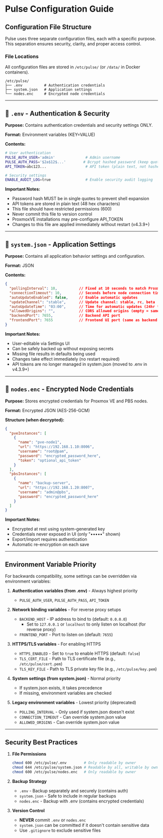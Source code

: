# Pulse Configuration Guide

## Configuration File Structure

Pulse uses three separate configuration files, each with a specific purpose. This separation ensures security, clarity, and proper access control.

### File Locations
All configuration files are stored in `/etc/pulse/` (or `/data/` in Docker containers).

```
/etc/pulse/
├── .env          # Authentication credentials
├── system.json   # Application settings
└── nodes.enc     # Encrypted node credentials
```

---

## 📁 `.env` - Authentication & Security

**Purpose:** Contains authentication credentials and security settings ONLY.

**Format:** Environment variables (KEY=VALUE)

**Contents:**
```bash
# User authentication
PULSE_AUTH_USER='admin'              # Admin username
PULSE_AUTH_PASS='$2a$12$...'        # Bcrypt hashed password (keep quotes!)
API_TOKEN=abc123...                  # API token (plain text, not hashed)

# Security settings
ENABLE_AUDIT_LOG=true                # Enable security audit logging
```

**Important Notes:**
- Password hash MUST be in single quotes to prevent shell expansion
- API tokens are stored in plain text (48 hex characters)
- This file should have restricted permissions (600)
- Never commit this file to version control
- ProxmoxVE installations may pre-configure API_TOKEN
- Changes to this file are applied immediately without restart (v4.3.9+)

---

## 📁 `system.json` - Application Settings

**Purpose:** Contains all application behavior settings and configuration.

**Format:** JSON

**Contents:**
```json
{
  "pollingInterval": 10,          // Fixed at 10 seconds to match Proxmox update cycle
  "connectionTimeout": 10,        // Seconds before node connection timeout
  "autoUpdateEnabled": false,     // Enable automatic updates
  "updateChannel": "stable",      // Update channel: stable, rc, beta
  "autoUpdateTime": "03:00",      // Time for automatic updates (24hr format)
  "allowedOrigins": "",           // CORS allowed origins (empty = same-origin only)
  "backendPort": 7655,            // Backend API port
  "frontendPort": 7655            // Frontend UI port (same as backend in embedded mode)
}
```

**Important Notes:**
- User-editable via Settings UI
- Can be safely backed up without exposing secrets
- Missing file results in defaults being used
- Changes take effect immediately (no restart required)
- API tokens are no longer managed in system.json (moved to .env in v4.3.9+)

---

## 📁 `nodes.enc` - Encrypted Node Credentials

**Purpose:** Stores encrypted credentials for Proxmox VE and PBS nodes.

**Format:** Encrypted JSON (AES-256-GCM)

**Structure (when decrypted):**
```json
{
  "pveInstances": [
    {
      "name": "pve-node1",
      "url": "https://192.168.1.10:8006",
      "username": "root@pam",
      "password": "encrypted_password_here",
      "token": "optional_api_token"
    }
  ],
  "pbsInstances": [
    {
      "name": "backup-server",
      "url": "https://192.168.1.20:8007",
      "username": "admin@pbs",
      "password": "encrypted_password_here"
    }
  ]
}
```

**Important Notes:**
- Encrypted at rest using system-generated key
- Credentials never exposed in UI (only "•••••" shown)
- Export/import requires authentication
- Automatic re-encryption on each save

---

## Environment Variable Priority

For backwards compatibility, some settings can be overridden via environment variables:

1. **Authentication variables (from .env)** - Always highest priority
   - `PULSE_AUTH_USER`, `PULSE_AUTH_PASS`, `API_TOKEN`

2. **Network binding variables** - For reverse proxy setups
   - `BACKEND_HOST` - IP address to bind to (default: `0.0.0.0`)
     - Set to `127.0.0.1` or `localhost` to only listen on localhost (for reverse proxy)
   - `FRONTEND_PORT` - Port to listen on (default: `7655`)
   
3. **HTTPS/TLS variables** - For enabling HTTPS
   - `HTTPS_ENABLED` - Set to `true` to enable HTTPS (default: `false`)
   - `TLS_CERT_FILE` - Path to TLS certificate file (e.g., `/etc/pulse/cert.pem`)
   - `TLS_KEY_FILE` - Path to TLS private key file (e.g., `/etc/pulse/key.pem`)

4. **System settings (from system.json)** - Normal priority
   - If system.json exists, it takes precedence
   - If missing, environment variables are checked

5. **Legacy environment variables** - Lowest priority (deprecated)
   - `POLLING_INTERVAL` - Only used if system.json doesn't exist
   - `CONNECTION_TIMEOUT` - Can override system.json value
   - `ALLOWED_ORIGINS` - Can override system.json value

---

## Security Best Practices

1. **File Permissions**
   ```bash
   chmod 600 /etc/pulse/.env        # Only readable by owner
   chmod 644 /etc/pulse/system.json # Readable by all, writable by owner
   chmod 600 /etc/pulse/nodes.enc   # Only readable by owner
   ```

2. **Backup Strategy**
   - `.env` - Backup separately and securely (contains auth)
   - `system.json` - Safe to include in regular backups
   - `nodes.enc` - Backup with .env (contains encrypted credentials)

3. **Version Control**
   - **NEVER** commit `.env` or `nodes.enc`
   - `system.json` can be committed if it doesn't contain sensitive data
   - Use `.gitignore` to exclude sensitive files
